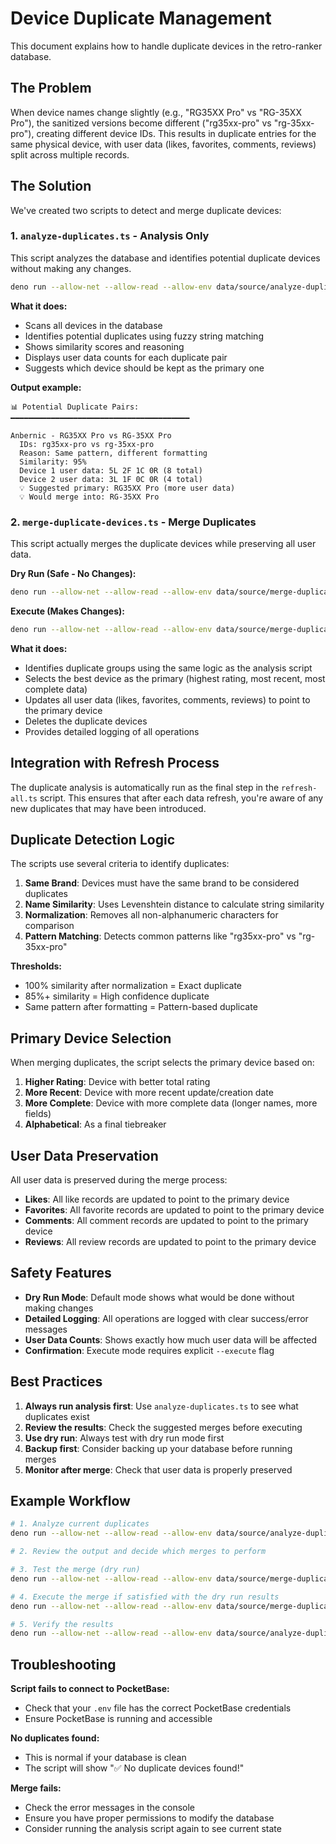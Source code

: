# Device Duplicate Management

This document explains how to handle duplicate devices in the retro-ranker database.

## The Problem

When device names change slightly (e.g., "RG35XX Pro" vs "RG-35XX Pro"), the sanitized versions become different ("rg35xx-pro" vs "rg-35xx-pro"), creating different device IDs. This results in duplicate entries for the same physical device, with user data (likes, favorites, comments, reviews) split across multiple records.

## The Solution

We've created two scripts to detect and merge duplicate devices:

### 1. `analyze-duplicates.ts` - Analysis Only

This script analyzes the database and identifies potential duplicate devices without making any changes.

```bash
deno run --allow-net --allow-read --allow-env data/source/analyze-duplicates.ts
```

**What it does:**

- Scans all devices in the database
- Identifies potential duplicates using fuzzy string matching
- Shows similarity scores and reasoning
- Displays user data counts for each duplicate pair
- Suggests which device should be kept as the primary one

**Output example:**

```
📊 Potential Duplicate Pairs:
━━━━━━━━━━━━━━━━━━━━━━━━━━━━━━━━━━━━━━━━

Anbernic - RG35XX Pro vs RG-35XX Pro
  IDs: rg35xx-pro vs rg-35xx-pro
  Reason: Same pattern, different formatting
  Similarity: 95%
  Device 1 user data: 5L 2F 1C 0R (8 total)
  Device 2 user data: 3L 1F 0C 0R (4 total)
  💡 Suggested primary: RG35XX Pro (more user data)
  💡 Would merge into: RG-35XX Pro
```

### 2. `merge-duplicate-devices.ts` - Merge Duplicates

This script actually merges the duplicate devices while preserving all user data.

**Dry Run (Safe - No Changes):**

```bash
deno run --allow-net --allow-read --allow-env data/source/merge-duplicate-devices.ts
```

**Execute (Makes Changes):**

```bash
deno run --allow-net --allow-read --allow-env data/source/merge-duplicate-devices.ts --execute
```

**What it does:**

- Identifies duplicate groups using the same logic as the analysis script
- Selects the best device as the primary (highest rating, most recent, most complete data)
- Updates all user data (likes, favorites, comments, reviews) to point to the primary device
- Deletes the duplicate devices
- Provides detailed logging of all operations

## Integration with Refresh Process

The duplicate analysis is automatically run as the final step in the `refresh-all.ts` script. This ensures that after each data refresh, you're aware of any new duplicates that may have been introduced.

## Duplicate Detection Logic

The scripts use several criteria to identify duplicates:

1. **Same Brand**: Devices must have the same brand to be considered duplicates
2. **Name Similarity**: Uses Levenshtein distance to calculate string similarity
3. **Normalization**: Removes all non-alphanumeric characters for comparison
4. **Pattern Matching**: Detects common patterns like "rg35xx-pro" vs "rg-35xx-pro"

**Thresholds:**

- 100% similarity after normalization = Exact duplicate
- 85%+ similarity = High confidence duplicate
- Same pattern after formatting = Pattern-based duplicate

## Primary Device Selection

When merging duplicates, the script selects the primary device based on:

1. **Higher Rating**: Device with better total rating
2. **More Recent**: Device with more recent update/creation date
3. **More Complete**: Device with more complete data (longer names, more fields)
4. **Alphabetical**: As a final tiebreaker

## User Data Preservation

All user data is preserved during the merge process:

- **Likes**: All like records are updated to point to the primary device
- **Favorites**: All favorite records are updated to point to the primary device
- **Comments**: All comment records are updated to point to the primary device
- **Reviews**: All review records are updated to point to the primary device

## Safety Features

- **Dry Run Mode**: Default mode shows what would be done without making changes
- **Detailed Logging**: All operations are logged with clear success/error messages
- **User Data Counts**: Shows exactly how much user data will be affected
- **Confirmation**: Execute mode requires explicit `--execute` flag

## Best Practices

1. **Always run analysis first**: Use `analyze-duplicates.ts` to see what duplicates exist
2. **Review the results**: Check the suggested merges before executing
3. **Use dry run**: Always test with dry run mode first
4. **Backup first**: Consider backing up your database before running merges
5. **Monitor after merge**: Check that user data is properly preserved

## Example Workflow

```bash
# 1. Analyze current duplicates
deno run --allow-net --allow-read --allow-env data/source/analyze-duplicates.ts

# 2. Review the output and decide which merges to perform

# 3. Test the merge (dry run)
deno run --allow-net --allow-read --allow-env data/source/merge-duplicate-devices.ts

# 4. Execute the merge if satisfied with the dry run results
deno run --allow-net --allow-read --allow-env data/source/merge-duplicate-devices.ts --execute

# 5. Verify the results
deno run --allow-net --allow-read --allow-env data/source/analyze-duplicates.ts
```

## Troubleshooting

**Script fails to connect to PocketBase:**

- Check that your `.env` file has the correct PocketBase credentials
- Ensure PocketBase is running and accessible

**No duplicates found:**

- This is normal if your database is clean
- The script will show "✅ No duplicate devices found!"

**Merge fails:**

- Check the error messages in the console
- Ensure you have proper permissions to modify the database
- Consider running the analysis script again to see current state
